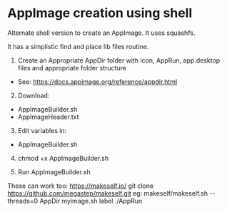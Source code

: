 # AppImage creation using shell


Alternate shell version to create an AppImage. 
It uses squashfs.

It has a simplistic find and place lib files routine.

1. Create an Appropriate AppDir folder with icon, AppRun, app.desktop files and appropriate folder structure
- See: https://docs.appimage.org/reference/appdir.html

2. Download:
- AppImageBuilder.sh
- AppImageHeader.txt

3. Edit variables in:
- AppImageBuilder.sh

4. chmod +x AppImageBuilder.sh

5. Run AppImageBuilder.sh

These can work too:
https://makeself.io/
git clone https://github.com/megastep/makeself.git
eg: makeself/makeself.sh --threads=0 AppDir myimage.sh label ./AppRun

